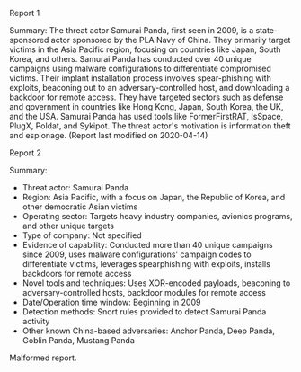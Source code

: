 
Report 1

Summary:
The threat actor Samurai Panda, first seen in 2009, is a state-sponsored actor sponsored by the PLA Navy of China. They primarily target victims in the Asia Pacific region, focusing on countries like Japan, South Korea, and others. Samurai Panda has conducted over 40 unique campaigns using malware configurations to differentiate compromised victims. Their implant installation process involves spear-phishing with exploits, beaconing out to an adversary-controlled host, and downloading a backdoor for remote access. They have targeted sectors such as defense and government in countries like Hong Kong, Japan, South Korea, the UK, and the USA. Samurai Panda has used tools like FormerFirstRAT, IsSpace, PlugX, Poldat, and Sykipot. The threat actor's motivation is information theft and espionage. (Report last modified on 2020-04-14)





Report 2

Summary:
- Threat actor: Samurai Panda
- Region: Asia Pacific, with a focus on Japan, the Republic of Korea, and other democratic Asian victims
- Operating sector: Targets heavy industry companies, avionics programs, and other unique targets
- Type of company: Not specified
- Evidence of capability: Conducted more than 40 unique campaigns since 2009, uses malware configurations' campaign codes to differentiate victims, leverages spearphishing with exploits, installs backdoors for remote access
- Novel tools and techniques: Uses XOR-encoded payloads, beaconing to adversary-controlled hosts, backdoor modules for remote access
- Date/Operation time window: Beginning in 2009
- Detection methods: Snort rules provided to detect Samurai Panda activity
- Other known China-based adversaries: Anchor Panda, Deep Panda, Goblin Panda, Mustang Panda

Malformed report.


